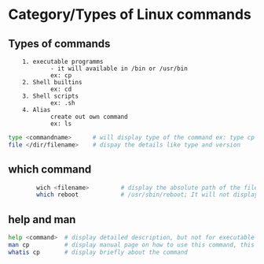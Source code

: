 # Category/Types of Linux commands
## Types of commands
        1. executable programms
                - it will available in /bin or /usr/bin
                ex: cp
        2. Shell builtins
                ex: cd
        3. Shell scripts
                ex: .sh
        4. Alias
                create out own command
                ex: ls
```bash
type <commandname>      # will display type of the command ex: type cp
file </dir/filename>    # dispay the details like type and version
```
## which command
```bash
        wich <filename>         # display the absolute path of the file
        which reboot            # /usr/sbin/reboot; It will not display anythig for shell builtin type
```
## help and man
```bash
help <command>  # display detailed description, but not for executable programms
man cp          # display manual page on how to use this command, this is for executable files
whatis cp       # display briefly about the command
```